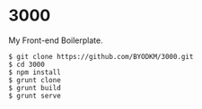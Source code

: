 # 3000

My Front-end Boilerplate.

	$ git clone https://github.com/BYODKM/3000.git
	$ cd 3000
	$ npm install
	$ grunt clone
	$ grunt build
	$ grunt serve
